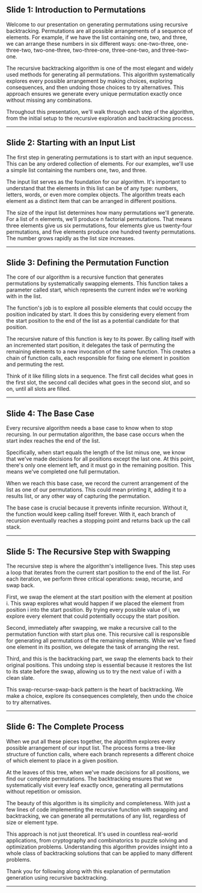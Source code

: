 ## Slide 1: Introduction to Permutations

Welcome to our presentation on generating permutations using recursive backtracking. Permutations are all possible arrangements of a sequence of elements. For example, if we have the list containing one, two, and three, we can arrange these numbers in six different ways: one-two-three, one-three-two, two-one-three, two-three-one, three-one-two, and three-two-one.

The recursive backtracking algorithm is one of the most elegant and widely used methods for generating all permutations. This algorithm systematically explores every possible arrangement by making choices, exploring consequences, and then undoing those choices to try alternatives. This approach ensures we generate every unique permutation exactly once without missing any combinations.

Throughout this presentation, we'll walk through each step of the algorithm, from the initial setup to the recursive exploration and backtracking process.

---

## Slide 2: Starting with an Input List

The first step in generating permutations is to start with an input sequence. This can be any ordered collection of elements. For our examples, we'll use a simple list containing the numbers one, two, and three.

The input list serves as the foundation for our algorithm. It's important to understand that the elements in this list can be of any type: numbers, letters, words, or even more complex objects. The algorithm treats each element as a distinct item that can be arranged in different positions.

The size of the input list determines how many permutations we'll generate. For a list of n elements, we'll produce n factorial permutations. That means three elements give us six permutations, four elements give us twenty-four permutations, and five elements produce one hundred twenty permutations. The number grows rapidly as the list size increases.

---

## Slide 3: Defining the Permutation Function

The core of our algorithm is a recursive function that generates permutations by systematically swapping elements. This function takes a parameter called start, which represents the current index we're working with in the list.

The function's job is to explore all possible elements that could occupy the position indicated by start. It does this by considering every element from the start position to the end of the list as a potential candidate for that position.

The recursive nature of this function is key to its power. By calling itself with an incremented start position, it delegates the task of permuting the remaining elements to a new invocation of the same function. This creates a chain of function calls, each responsible for fixing one element in position and permuting the rest.

Think of it like filling slots in a sequence. The first call decides what goes in the first slot, the second call decides what goes in the second slot, and so on, until all slots are filled.

---

## Slide 4: The Base Case

Every recursive algorithm needs a base case to know when to stop recursing. In our permutation algorithm, the base case occurs when the start index reaches the end of the list.

Specifically, when start equals the length of the list minus one, we know that we've made decisions for all positions except the last one. At this point, there's only one element left, and it must go in the remaining position. This means we've completed one full permutation.

When we reach this base case, we record the current arrangement of the list as one of our permutations. This could mean printing it, adding it to a results list, or any other way of capturing the permutation.

The base case is crucial because it prevents infinite recursion. Without it, the function would keep calling itself forever. With it, each branch of recursion eventually reaches a stopping point and returns back up the call stack.

---

## Slide 5: The Recursive Step with Swapping

The recursive step is where the algorithm's intelligence lives. This step uses a loop that iterates from the current start position to the end of the list. For each iteration, we perform three critical operations: swap, recurse, and swap back.

First, we swap the element at the start position with the element at position i. This swap explores what would happen if we placed the element from position i into the start position. By trying every possible value of i, we explore every element that could potentially occupy the start position.

Second, immediately after swapping, we make a recursive call to the permutation function with start plus one. This recursive call is responsible for generating all permutations of the remaining elements. While we've fixed one element in its position, we delegate the task of arranging the rest.

Third, and this is the backtracking part, we swap the elements back to their original positions. This undoing step is essential because it restores the list to its state before the swap, allowing us to try the next value of i with a clean slate.

This swap-recurse-swap-back pattern is the heart of backtracking. We make a choice, explore its consequences completely, then undo the choice to try alternatives.

---

## Slide 6: The Complete Process

When we put all these pieces together, the algorithm explores every possible arrangement of our input list. The process forms a tree-like structure of function calls, where each branch represents a different choice of which element to place in a given position.

At the leaves of this tree, when we've made decisions for all positions, we find our complete permutations. The backtracking ensures that we systematically visit every leaf exactly once, generating all permutations without repetition or omission.

The beauty of this algorithm is its simplicity and completeness. With just a few lines of code implementing the recursive function with swapping and backtracking, we can generate all permutations of any list, regardless of size or element type.

This approach is not just theoretical. It's used in countless real-world applications, from cryptography and combinatorics to puzzle solving and optimization problems. Understanding this algorithm provides insight into a whole class of backtracking solutions that can be applied to many different problems.

Thank you for following along with this explanation of permutation generation using recursive backtracking.

---
